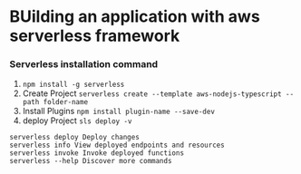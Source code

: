 # BUilding an application with aws serverless framework

### Serverless installation command

1. `npm install -g serverless`
2. Create Project `serverless create --template aws-nodejs-typescript --path folder-name`
3. Install Plugins `npm install plugin-name --save-dev`
4. deploy Project `sls deploy -v`

```
serverless deploy Deploy changes
serverless info View deployed endpoints and resources
serverless invoke Invoke deployed functions
serverless --help Discover more commands
```
